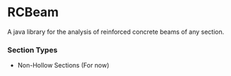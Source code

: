 # RCBeam

A java library for the analysis of reinforced concrete beams of any section.

### Section Types
- Non-Hollow Sections (For now)
